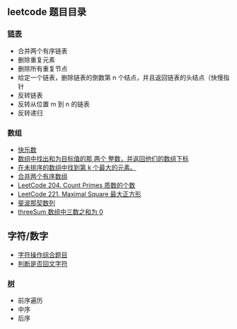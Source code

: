 ## leetcode 题目目录

### [链表](https://github.com/into-piece/Step-By-Step/tree/master/leetcode/link)

- 合并两个有序链表
- 删除重复元素
- 删除所有重复节点
- 给定一个链表，删除链表的倒数第 n 个结点，并且返回链表的头结点（快慢指针
- 反转链表
- 反转从位置 m 到 n 的链表
- 反转递归

### 数组

- [快乐数](https://github.com/into-piece/Step-By-Step/tree/master/leetcode/happynum)
- [数组中找出和为目标值的那 两个 整数，并返回他们的数组下标](https://github.com/into-piece/Step-By-Step/blob/master/leetcode/findSum)
- [在未排序的数组中找到第 k 个最大的元素。](https://github.com/into-piece/Step-By-Step/blob/master/leetcode/findKthLargest)
- [合并两个有序数组](https://github.com/into-piece/Step-By-Step/blob/master/leetcode/concatArray)
- [LeetCode 204. Count Primes 质数的个数](https://github.com/into-piece/Step-By-Step/blob/master/leetcode/contPrimes)
- [LeetCode 221. Maximal Square 最大正方形](https://github.com/into-piece/Step-By-Step/blob/master/leetcode/maximalSquare)
- [斐波那契数列](https://github.com/into-piece/Step-By-Step/blob/master/leetcode/fibonacci)
- [threeSum 数组中三数之和为 0](https://github.com/into-piece/Step-By-Step/blob/master/leetcode/threeSum)

## 字符/数字

- [字符操作综合题目](https://github.com/into-piece/Step-By-Step/blob/master/leetcode/strOperation)
- [判断是否回文字符](https://github.com/into-piece/Step-By-Step/blob/master/leetcode/PalindromeNumber)

### [树](https://github.com/into-piece/Step-By-Step/blob/master/leetcode/tree)

- 前序遍历
- 中序
- 后序
